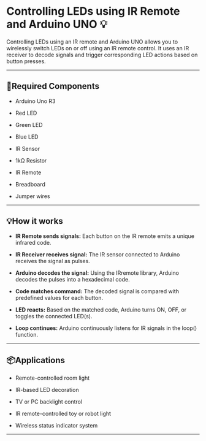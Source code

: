 # Controlling LEDs using IR Remote and Arduino UNO 💡

Controlling LEDs using an IR remote and Arduino UNO allows you to wirelessly switch LEDs on or off using an IR remote control. It uses an IR receiver to decode signals and trigger corresponding LED actions based on button presses.

---

## 🔧Required Components

- Arduino Uno R3

- Red LED

- Green LED

- Blue LED

- IR Sensor

- 1kΩ Resistor

- IR Remote

- Breadboard

- Jumper wires

---

## 💡How it works

- **IR Remote sends signals:** Each button on the IR remote emits a unique infrared code.

- **IR Receiver receives signal:** The IR sensor connected to Arduino receives the signal as pulses.

- **Arduino decodes the signal:** Using the IRremote library, Arduino decodes the pulses into a hexadecimal code.

- **Code matches command:** The decoded signal is compared with predefined values for each button.

- **LED reacts:** Based on the matched code, Arduino turns ON, OFF, or toggles the connected LED(s).

- **Loop continues:** Arduino continuously listens for IR signals in the loop() function.

---

## 📦Applications

- Remote-controlled room light

- IR-based LED decoration

- TV or PC backlight control

- IR remote-controlled toy or robot light

- Wireless status indicator system

---
